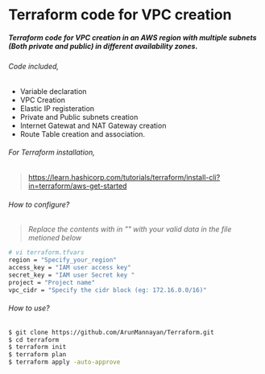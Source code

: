 # Terraform code for VPC creation

##### Terraform code for VPC creation in an AWS region with multiple subnets (Both private and public) in different availability zones.

###### Code included,

- Variable declaration
- VPC Creation
- Elastic IP registeration
- Private and Public subnets creation
- Internet Gatewat and NAT Gateway creation
- Route Table creation and association.

###### For Terraform installation,


>https://learn.hashicorp.com/tutorials/terraform/install-cli?in=terraform/aws-get-started

###### How to configure?


>_Replace the contents with in "" with your valid data in the file metioned below_
```sh
# vi terraform.tfvars
region = "Specify_your_region"
access_key = "IAM user access key"
secret_key = "IAM user Secret key "
project = "Project name"
vpc_cidr = "Specify the cidr block (eg: 172.16.0.0/16)"
```
###### How to use?


```sh
$ git clone https://github.com/ArunMannayan/Terraform.git
$ cd terraform 
$ terraform init
$ terraform plan
$ terraform apply -auto-approve
```



